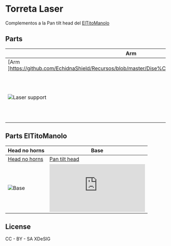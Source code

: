 # Torreta Laser

Complementos a la Pan tilt head del [ElTitoManolo](https://www.thingiverse.com/eltitomanolo/about)

## Parts
| Arm | Laser support |
| ----- | ---- |
|[Arm ]https://github.com/EchidnaShield/Recursos/blob/master/Dise%C3%B1os3D/Torreta/ARM_modif.png) | [Arm](https://github.com/EchidnaShield/Recursos/blob/master/Dise%C3%B1os3D/Torreta/ARM_modif.stl) |
|![Laser support ](https://github.com/EchidnaShield/Recursos/blob/master/Dise%C3%B1os3D/Torreta/Soporte_Laser.png) | ![Laser support](https://github.com/EchidnaShield/Recursos/blob/master/Dise%C3%B1os3D/Torreta/Soporte_Laser.stl) |   |

## Parts ElTitoManolo
| Head no horns | Base |
| ----- | ---- |
|[Head no horns ](https://cdn.thingiverse.com/renders/51/e7/60/07/ae/29391a27f9b05fa47fbc0e25358246d3_thumb_medium.jpg) | [Pan tilt head ](https://cdn.thingiverse.com/assets/4d/60/2e/2a/52/head_no_horns.stl) |
|![Base ](https://cdn.thingiverse.com/renders/12/fe/68/56/58/57f312213586f4db5ce062b65d8a6737_thumb_medium.jpg) | ![Base ](https://cdn.thingiverse.com/assets/6c/db/6c/a0/f1/base.stl) |   |


## License
CC - BY - SA
XDeSIG
